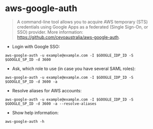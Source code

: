 # aws-google-auth

> A command-line tool allows you to acquire AWS temporary (STS) credentials using Google Apps as a federated (Single Sign-On, or SSO) provider.
> More information: <https://github.com/cevoaustralia/aws-google-auth>.

- Login with Google SSO:

`aws-google-auth -u example@example.com -I $GOOGLE_IDP_ID -S $GOOGLE_SP_ID -d 3600`

- Ask, which role to use (in case you have several SAML roles):

`aws-google-auth -u example@example.com -I $GOOGLE_IDP_ID -S $GOOGLE_SP_ID -d 3600 -a`

- Resolve aliases for AWS accounts:

`aws-google-auth -u example@example.com -I $GOOGLE_IDP_ID -S $GOOGLE_SP_ID -d 3600 -a --resolve-aliases`

- Show help information:

`aws-google-auth -h`
